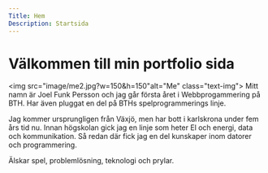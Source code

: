 ```yaml
---
Title: Hem
Description: Startsida
---
```

<!-- <img src="image/indexbanner.jpg" width="100%" height="150px" alt="Vemdalen" class="img-banner"> -->

Välkommen till min portfolio sida
==========================
<img src="image/me2.jpg?w=150&h=150"alt="Me" class="text-img">
Mitt namn är Joel Funk Persson och jag går första året i Webbprogammering på BTH. Har även pluggat en del på BTHs spelprogrammerings linje.

Jag kommer ursprungligen från Växjö, men har bott i karlskrona under fem års tid nu. Innan högskolan gick jag en linje som heter El och energi, data och kommunikation. Så redan där fick jag en del kunskaper inom datorer och programmering. 

Älskar spel, problemlösning, teknologi och prylar.
